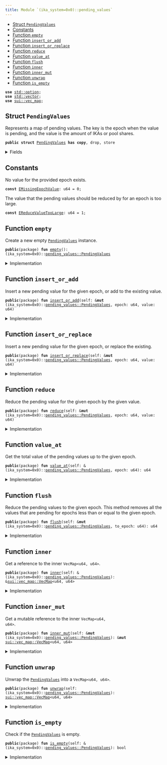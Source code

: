 ```yaml
---
title: Module `(ika_system=0x0)::pending_values`
---
```




-  [Struct `PendingValues`](#(ika_system=0x0)_pending_values_PendingValues)
-  [Constants](#@Constants_0)
-  [Function `empty`](#(ika_system=0x0)_pending_values_empty)
-  [Function `insert_or_add`](#(ika_system=0x0)_pending_values_insert_or_add)
-  [Function `insert_or_replace`](#(ika_system=0x0)_pending_values_insert_or_replace)
-  [Function `reduce`](#(ika_system=0x0)_pending_values_reduce)
-  [Function `value_at`](#(ika_system=0x0)_pending_values_value_at)
-  [Function `flush`](#(ika_system=0x0)_pending_values_flush)
-  [Function `inner`](#(ika_system=0x0)_pending_values_inner)
-  [Function `inner_mut`](#(ika_system=0x0)_pending_values_inner_mut)
-  [Function `unwrap`](#(ika_system=0x0)_pending_values_unwrap)
-  [Function `is_empty`](#(ika_system=0x0)_pending_values_is_empty)


<pre><code><b>use</b> <a href="../std/option.md#std_option">std::option</a>;
<b>use</b> <a href="../std/vector.md#std_vector">std::vector</a>;
<b>use</b> <a href="../sui/vec_map.md#sui_vec_map">sui::vec_map</a>;
</code></pre>



<a name="(ika_system=0x0)_pending_values_PendingValues"></a>

## Struct `PendingValues`

Represents a map of pending values. The key is the epoch when the value is
pending, and the value is the amount of IKAs or pool shares.


<pre><code><b>public</b> <b>struct</b> <a href="../ika_system/pending_values.md#(ika_system=0x0)_pending_values_PendingValues">PendingValues</a> <b>has</b> <b>copy</b>, drop, store
</code></pre>



<details>
<summary>Fields</summary>


<dl>
<dt>
<code>0: <a href="../sui/vec_map.md#sui_vec_map_VecMap">sui::vec_map::VecMap</a>&lt;u64, u64&gt;</code>
</dt>
<dd>
</dd>
</dl>


</details>

<a name="@Constants_0"></a>

## Constants


<a name="(ika_system=0x0)_pending_values_EMissingEpochValue"></a>

No value for the provided epoch exists.


<pre><code><b>const</b> <a href="../ika_system/pending_values.md#(ika_system=0x0)_pending_values_EMissingEpochValue">EMissingEpochValue</a>: u64 = 0;
</code></pre>



<a name="(ika_system=0x0)_pending_values_EReduceValueTooLarge"></a>

The value that the pending values should be reduced by for an epoch is too large.


<pre><code><b>const</b> <a href="../ika_system/pending_values.md#(ika_system=0x0)_pending_values_EReduceValueTooLarge">EReduceValueTooLarge</a>: u64 = 1;
</code></pre>



<a name="(ika_system=0x0)_pending_values_empty"></a>

## Function `empty`

Create a new empty <code><a href="../ika_system/pending_values.md#(ika_system=0x0)_pending_values_PendingValues">PendingValues</a></code> instance.


<pre><code><b>public</b>(package) <b>fun</b> <a href="../ika_system/pending_values.md#(ika_system=0x0)_pending_values_empty">empty</a>(): (ika_system=0x0)::<a href="../ika_system/pending_values.md#(ika_system=0x0)_pending_values_PendingValues">pending_values::PendingValues</a>
</code></pre>



<details>
<summary>Implementation</summary>


<pre><code><b>public</b>(package) <b>fun</b> <a href="../ika_system/pending_values.md#(ika_system=0x0)_pending_values_empty">empty</a>(): <a href="../ika_system/pending_values.md#(ika_system=0x0)_pending_values_PendingValues">PendingValues</a> { <a href="../ika_system/pending_values.md#(ika_system=0x0)_pending_values_PendingValues">PendingValues</a>(vec_map::empty()) }
</code></pre>



</details>

<a name="(ika_system=0x0)_pending_values_insert_or_add"></a>

## Function `insert_or_add`

Insert a new pending value for the given epoch, or add to the existing value.


<pre><code><b>public</b>(package) <b>fun</b> <a href="../ika_system/pending_values.md#(ika_system=0x0)_pending_values_insert_or_add">insert_or_add</a>(self: &<b>mut</b> (ika_system=0x0)::<a href="../ika_system/pending_values.md#(ika_system=0x0)_pending_values_PendingValues">pending_values::PendingValues</a>, epoch: u64, value: u64)
</code></pre>



<details>
<summary>Implementation</summary>


<pre><code><b>public</b>(package) <b>fun</b> <a href="../ika_system/pending_values.md#(ika_system=0x0)_pending_values_insert_or_add">insert_or_add</a>(self: &<b>mut</b> <a href="../ika_system/pending_values.md#(ika_system=0x0)_pending_values_PendingValues">PendingValues</a>, epoch: u64, value: u64) {
    <b>let</b> map = &<b>mut</b> self.0;
    <b>if</b> (!map.contains(&epoch)) {
        map.insert(epoch, value);
    } <b>else</b> {
        <b>let</b> curr = map[&epoch];
        *&<b>mut</b> map[&epoch] = curr + value;
    };
}
</code></pre>



</details>

<a name="(ika_system=0x0)_pending_values_insert_or_replace"></a>

## Function `insert_or_replace`

Insert a new pending value for the given epoch, or replace the existing.


<pre><code><b>public</b>(package) <b>fun</b> <a href="../ika_system/pending_values.md#(ika_system=0x0)_pending_values_insert_or_replace">insert_or_replace</a>(self: &<b>mut</b> (ika_system=0x0)::<a href="../ika_system/pending_values.md#(ika_system=0x0)_pending_values_PendingValues">pending_values::PendingValues</a>, epoch: u64, value: u64)
</code></pre>



<details>
<summary>Implementation</summary>


<pre><code><b>public</b>(package) <b>fun</b> <a href="../ika_system/pending_values.md#(ika_system=0x0)_pending_values_insert_or_replace">insert_or_replace</a>(self: &<b>mut</b> <a href="../ika_system/pending_values.md#(ika_system=0x0)_pending_values_PendingValues">PendingValues</a>, epoch: u64, value: u64) {
    <b>let</b> map = &<b>mut</b> self.0;
    <b>if</b> (!map.contains(&epoch)) {
        map.insert(epoch, value);
    } <b>else</b> {
        *&<b>mut</b> map[&epoch] = value;
    };
}
</code></pre>



</details>

<a name="(ika_system=0x0)_pending_values_reduce"></a>

## Function `reduce`

Reduce the pending value for the given epoch by the given value.


<pre><code><b>public</b>(package) <b>fun</b> <a href="../ika_system/pending_values.md#(ika_system=0x0)_pending_values_reduce">reduce</a>(self: &<b>mut</b> (ika_system=0x0)::<a href="../ika_system/pending_values.md#(ika_system=0x0)_pending_values_PendingValues">pending_values::PendingValues</a>, epoch: u64, value: u64)
</code></pre>



<details>
<summary>Implementation</summary>


<pre><code><b>public</b>(package) <b>fun</b> <a href="../ika_system/pending_values.md#(ika_system=0x0)_pending_values_reduce">reduce</a>(self: &<b>mut</b> <a href="../ika_system/pending_values.md#(ika_system=0x0)_pending_values_PendingValues">PendingValues</a>, epoch: u64, value: u64) {
    <b>let</b> map = &<b>mut</b> self.0;
    <b>if</b> (!map.contains(&epoch)) {
        <b>abort</b> <a href="../ika_system/pending_values.md#(ika_system=0x0)_pending_values_EMissingEpochValue">EMissingEpochValue</a>
    } <b>else</b> {
        <b>let</b> curr = map[&epoch];
        <b>assert</b>!(curr &gt;= value, <a href="../ika_system/pending_values.md#(ika_system=0x0)_pending_values_EReduceValueTooLarge">EReduceValueTooLarge</a>);
        *&<b>mut</b> map[&epoch] = curr - value;
    };
}
</code></pre>



</details>

<a name="(ika_system=0x0)_pending_values_value_at"></a>

## Function `value_at`

Get the total value of the pending values up to the given epoch.


<pre><code><b>public</b>(package) <b>fun</b> <a href="../ika_system/pending_values.md#(ika_system=0x0)_pending_values_value_at">value_at</a>(self: &(ika_system=0x0)::<a href="../ika_system/pending_values.md#(ika_system=0x0)_pending_values_PendingValues">pending_values::PendingValues</a>, epoch: u64): u64
</code></pre>



<details>
<summary>Implementation</summary>


<pre><code><b>public</b>(package) <b>fun</b> <a href="../ika_system/pending_values.md#(ika_system=0x0)_pending_values_value_at">value_at</a>(self: &<a href="../ika_system/pending_values.md#(ika_system=0x0)_pending_values_PendingValues">PendingValues</a>, epoch: u64): u64 {
    self.0.keys().fold!(0, |<b>mut</b> value, e| {
        <b>if</b> (e &lt;= epoch) value = value + self.0[&e];
        value
    })
}
</code></pre>



</details>

<a name="(ika_system=0x0)_pending_values_flush"></a>

## Function `flush`

Reduce the pending values to the given epoch. This method removes all the
values that are pending for epochs less than or equal to the given epoch.


<pre><code><b>public</b>(package) <b>fun</b> <a href="../ika_system/pending_values.md#(ika_system=0x0)_pending_values_flush">flush</a>(self: &<b>mut</b> (ika_system=0x0)::<a href="../ika_system/pending_values.md#(ika_system=0x0)_pending_values_PendingValues">pending_values::PendingValues</a>, to_epoch: u64): u64
</code></pre>



<details>
<summary>Implementation</summary>


<pre><code><b>public</b>(package) <b>fun</b> <a href="../ika_system/pending_values.md#(ika_system=0x0)_pending_values_flush">flush</a>(self: &<b>mut</b> <a href="../ika_system/pending_values.md#(ika_system=0x0)_pending_values_PendingValues">PendingValues</a>, to_epoch: u64): u64 {
    <b>let</b> <b>mut</b> value = 0;
    self.0.keys().do!(|epoch| <b>if</b> (epoch &lt;= to_epoch) {
        <b>let</b> (_, epoch_value) = self.0.remove(&epoch);
        value = value + epoch_value;
    });
    value
}
</code></pre>



</details>

<a name="(ika_system=0x0)_pending_values_inner"></a>

## Function `inner`

Get a reference to the inner <code>VecMap&lt;u64, u64&gt;</code>.


<pre><code><b>public</b>(package) <b>fun</b> <a href="../ika_system/pending_values.md#(ika_system=0x0)_pending_values_inner">inner</a>(self: &(ika_system=0x0)::<a href="../ika_system/pending_values.md#(ika_system=0x0)_pending_values_PendingValues">pending_values::PendingValues</a>): &<a href="../sui/vec_map.md#sui_vec_map_VecMap">sui::vec_map::VecMap</a>&lt;u64, u64&gt;
</code></pre>



<details>
<summary>Implementation</summary>


<pre><code><b>public</b>(package) <b>fun</b> <a href="../ika_system/pending_values.md#(ika_system=0x0)_pending_values_inner">inner</a>(self: &<a href="../ika_system/pending_values.md#(ika_system=0x0)_pending_values_PendingValues">PendingValues</a>): &VecMap&lt;u64, u64&gt; { &self.0 }
</code></pre>



</details>

<a name="(ika_system=0x0)_pending_values_inner_mut"></a>

## Function `inner_mut`

Get a mutable reference to the inner <code>VecMap&lt;u64, u64&gt;</code>.


<pre><code><b>public</b>(package) <b>fun</b> <a href="../ika_system/pending_values.md#(ika_system=0x0)_pending_values_inner_mut">inner_mut</a>(self: &<b>mut</b> (ika_system=0x0)::<a href="../ika_system/pending_values.md#(ika_system=0x0)_pending_values_PendingValues">pending_values::PendingValues</a>): &<b>mut</b> <a href="../sui/vec_map.md#sui_vec_map_VecMap">sui::vec_map::VecMap</a>&lt;u64, u64&gt;
</code></pre>



<details>
<summary>Implementation</summary>


<pre><code><b>public</b>(package) <b>fun</b> <a href="../ika_system/pending_values.md#(ika_system=0x0)_pending_values_inner_mut">inner_mut</a>(self: &<b>mut</b> <a href="../ika_system/pending_values.md#(ika_system=0x0)_pending_values_PendingValues">PendingValues</a>): &<b>mut</b> VecMap&lt;u64, u64&gt; { &<b>mut</b> self.0 }
</code></pre>



</details>

<a name="(ika_system=0x0)_pending_values_unwrap"></a>

## Function `unwrap`

Unwrap the <code><a href="../ika_system/pending_values.md#(ika_system=0x0)_pending_values_PendingValues">PendingValues</a></code> into a <code>VecMap&lt;u64, u64&gt;</code>.


<pre><code><b>public</b>(package) <b>fun</b> <a href="../ika_system/pending_values.md#(ika_system=0x0)_pending_values_unwrap">unwrap</a>(self: (ika_system=0x0)::<a href="../ika_system/pending_values.md#(ika_system=0x0)_pending_values_PendingValues">pending_values::PendingValues</a>): <a href="../sui/vec_map.md#sui_vec_map_VecMap">sui::vec_map::VecMap</a>&lt;u64, u64&gt;
</code></pre>



<details>
<summary>Implementation</summary>


<pre><code><b>public</b>(package) <b>fun</b> <a href="../ika_system/pending_values.md#(ika_system=0x0)_pending_values_unwrap">unwrap</a>(self: <a href="../ika_system/pending_values.md#(ika_system=0x0)_pending_values_PendingValues">PendingValues</a>): VecMap&lt;u64, u64&gt; {
    <b>let</b> <a href="../ika_system/pending_values.md#(ika_system=0x0)_pending_values_PendingValues">PendingValues</a>(map) = self;
    map
}
</code></pre>



</details>

<a name="(ika_system=0x0)_pending_values_is_empty"></a>

## Function `is_empty`

Check if the <code><a href="../ika_system/pending_values.md#(ika_system=0x0)_pending_values_PendingValues">PendingValues</a></code> is empty.


<pre><code><b>public</b>(package) <b>fun</b> <a href="../ika_system/pending_values.md#(ika_system=0x0)_pending_values_is_empty">is_empty</a>(self: &(ika_system=0x0)::<a href="../ika_system/pending_values.md#(ika_system=0x0)_pending_values_PendingValues">pending_values::PendingValues</a>): bool
</code></pre>



<details>
<summary>Implementation</summary>


<pre><code><b>public</b>(package) <b>fun</b> <a href="../ika_system/pending_values.md#(ika_system=0x0)_pending_values_is_empty">is_empty</a>(self: &<a href="../ika_system/pending_values.md#(ika_system=0x0)_pending_values_PendingValues">PendingValues</a>): bool { self.0.<a href="../ika_system/pending_values.md#(ika_system=0x0)_pending_values_is_empty">is_empty</a>() }
</code></pre>



</details>
